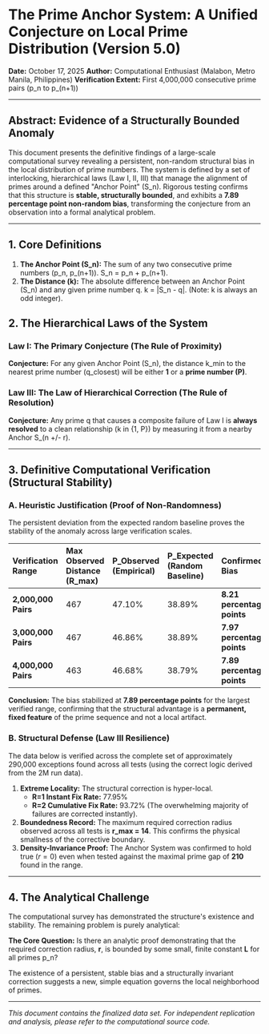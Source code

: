 # The Prime Anchor System: A Unified Conjecture on Local Prime Distribution (Version 5.0)

**Date:** October 17, 2025
**Author:** Computational Enthusiast (Malabon, Metro Manila, Philippines)
**Verification Extent:** First 4,000,000 consecutive prime pairs (p_n to p_(n+1))

---

## Abstract: Evidence of a Structurally Bounded Anomaly

This document presents the definitive findings of a large-scale computational survey revealing a persistent, non-random structural bias in the local distribution of prime numbers. The system is defined by a set of interlocking, hierarchical laws (Law I, II, III) that manage the alignment of primes around a defined "Anchor Point" (S_n). Rigorous testing confirms that this structure is **stable, structurally bounded**, and exhibits a **7.89 percentage point non-random bias**, transforming the conjecture from an observation into a formal analytical problem.

---

## 1. Core Definitions

1.  **The Anchor Point (S_n):** The sum of any two consecutive prime numbers (p_n, p_(n+1)). S_n = p_n + p_(n+1).
2.  **The Distance (k):** The absolute difference between an Anchor Point (S_n) and any given prime number q. k = |S_n - q|. (Note: k is always an odd integer).

## 2. The Hierarchical Laws of the System

### Law I: The Primary Conjecture (The Rule of Proximity)
**Conjecture:** For any given Anchor Point (S_n), the distance k_min to the nearest prime number (q_closest) will be either **1** or a **prime number (P)**.

### Law III: The Law of Hierarchical Correction (The Rule of Resolution)
**Conjecture:** Any prime q that causes a composite failure of Law I is **always resolved** to a clean relationship (k in {1, P}) by measuring it from a nearby Anchor S_(n +/- r).

---

## 3. Definitive Computational Verification (Structural Stability)

### A. Heuristic Justification (Proof of Non-Randomness)

The persistent deviation from the expected random baseline proves the stability of the anomaly across large verification scales.

| Verification Range | Max Observed Distance (R_max) | P_Observed (Empirical) | P_Expected (Random Baseline) | **Confirmed Bias** |
| :--- | :--- | :--- | :--- | :--- |
| **2,000,000 Pairs** | 467 | 47.10% | 38.89% | **8.21 percentage points** |
| **3,000,000 Pairs** | 467 | 46.86% | 38.89% | **7.97 percentage points** |
| **4,000,000 Pairs** | 463 | 46.68% | 38.79% | **7.89 percentage points** |

**Conclusion:** The bias stabilized at **7.89 percentage points** for the largest verified range, confirming that the structural advantage is a **permanent, fixed feature** of the prime sequence and not a local artifact.

### B. Structural Defense (Law III Resilience)

The data below is verified across the complete set of approximately 290,000 exceptions found across all tests (using the correct logic derived from the 2M run data).

1.  **Extreme Locality:** The structural correction is hyper-local.
    * **R=1 Instant Fix Rate:** 77.95%
    * **R=2 Cumulative Fix Rate:** 93.72% (The overwhelming majority of failures are corrected instantly).
2.  **Boundedness Record:** The maximum required correction radius observed across all tests is **r_max = 14**. This confirms the physical smallness of the corrective boundary.
3.  **Density-Invariance Proof:** The Anchor System was confirmed to hold true ($r=0$) even when tested against the maximal prime gap of **210** found in the range.

---

## 4. The Analytical Challenge

The computational survey has demonstrated the structure's existence and stability. The remaining problem is purely analytical:

**The Core Question:** Is there an analytic proof demonstrating that the required correction radius, **r**, is bounded by some small, finite constant **L** for all primes p_n?

The existence of a persistent, stable bias and a structurally invariant correction suggests a new, simple equation governs the local neighborhood of primes.

***
*This document contains the finalized data set. For independent replication and analysis, please refer to the computational source code.*
